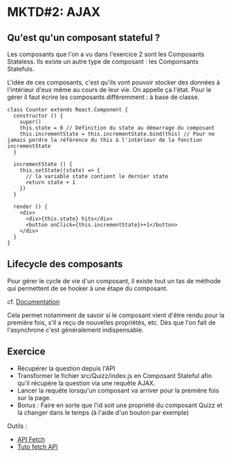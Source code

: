 # MKTD#2: AJAX

## Qu'est qu'un composant stateful ?

Les composants que l'on a vu dans l'exercice 2 sont les Composants Stateless. Ils existe un autre type de composant : les Componsants Statefuls.

L'idée de ces composants, c'est qu'ils vont pouvoir stocker des données à l'intérieur d'eux même au cours de leur vie. On appelle ça l'état. Pour le gérer il faut écrire les composants différemment : à base de classe.

```
class Counter extends React.Component {
  constructor () {
    super()
    this.state = 0 // Définition du state au démarrage du composant
    this.incrementState = this.incrementState.bind(this) // Pour ne jamais perdre la référence du this à l'intérieur de la fonction incrementState
  }

  incrementState () {
    this.setState((state) => {
      // la variable state contient le dernier state
      return state + 1
    })
  }

  render () {
    <div>
      <div>{this.state} hits</div>
      <button onClick={this.incrementState}>+1</button>
    </div>
  }
}
```

## Lifecycle des composants

Pour gérer le cycle de vie d'un composant, il existe tout un tas de méthode qui permettent de se hooker à une étape du composant.

cf. [Documentation](https://facebook.github.io/react/docs/component-specs.html#lifecycle-methods)

Cela permet notamment de savoir si le composant vient d'être rendu pour la première fois, s'il a reçu de nouvelles propriétés, etc. Dès que l'on fait de l'asynchrone c'est généralement indispensable.

## Exercice

* Récupérer la question depuis l'API
* Transformer le fichier src/Quizz/index.js en Composant Stateful afin qu'il récupère la question via une requête AJAX.
* Lancer la requête lorsqu'un composant va arriver pour la première fois sur la page.
* Bonus : Faire en sorte que l'id soit une propriété du composant Quizz et la changer dans le temps (à l'aide d'un bouton par exemple)

Outils :
* [API Fetch](https://developer.mozilla.org/en-US/docs/Web/API/Fetch_API/Using_Fetch)
* [Tuto fetch API](https://davidwalsh.name/fetch)
